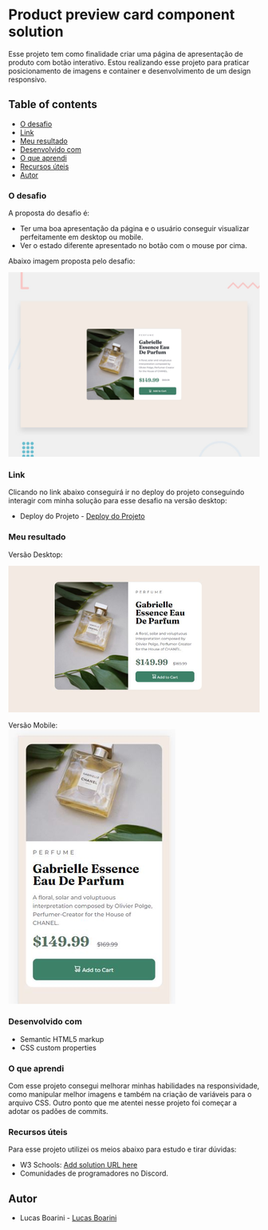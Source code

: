 # Product preview card component solution

Esse projeto tem como finalidade criar uma página de apresentação de produto com botão interativo. Estou realizando esse projeto para praticar posicionamento de imagens e container e desenvolvimento de um design responsivo.

## Table of contents

- [O desafio](#o-desafio)
- [Link](#link)
- [Meu resultado](#meu-resultado)
- [Desenvolvido com](#desenvolvido-com)
- [O que aprendi](#o-que-aprendi)
- [Recursos úteis](#recursos-uteis)
- [Autor](#autor)

### O desafio

A proposta do desafio é: 

- Ter uma boa apresentação da página e o usuário conseguir visualizar perfeitamente em desktop ou mobile.
- Ver o estado diferente apresentado no botão com o mouse por cima.

Abaixo imagem proposta pelo desafio:

![screenshot](./design/desktop-preview.jpg)

### Link

Clicando no link abaixo conseguirá ir no deploy do projeto conseguindo interagir com minha solução para esse desafio na versão desktop:

- Deploy do Projeto - [Deploy do Projeto](https://product-preview-card-component-main-2mw033xdh-boarinilucas.vercel.app)

### Meu resultado

Versão Desktop:

![screenshot-meu-resultado-desktop](./design/meu-resultado-desktop.jpg)


Versão Mobile:                                                           
![screenshot-meu-resultado-mobile](./design/meu-resultado-mobile.jpg)


### Desenvolvido com

- Semantic HTML5 markup
- CSS custom properties

### O que aprendi

Com esse projeto consegui melhorar minhas habilidades na responsividade, como manipular melhor imagens e também na criação de variáveis para o arquivo CSS. Outro ponto que me atentei nesse projeto foi começar a adotar os padões de commits.

### Recursos úteis

Para esse projeto utilizei os meios abaixo para estudo e tirar dúvidas:

- W3 Schools: [Add solution URL here](https://www.w3schools.com/)
- Comunidades de programadores no Discord.

## Autor

- Lucas Boarini - [Lucas Boarini](https://github.com/BoariniLucas)